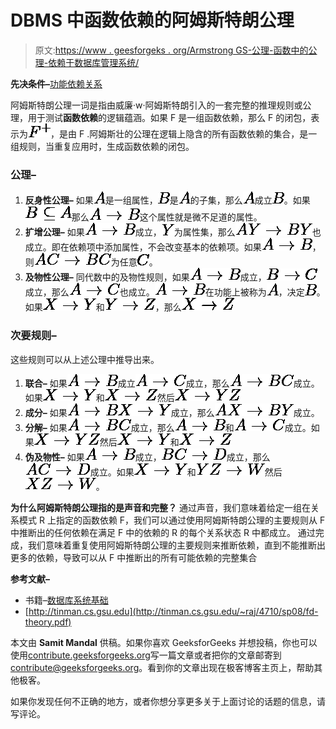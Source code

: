 # DBMS 中函数依赖的阿姆斯特朗公理

> 原文:[https://www . geesforgeks . org/Armstrong GS-公理-函数中的公理-依赖于数据库管理系统/](https://www.geeksforgeeks.org/armstrongs-axioms-in-functional-dependency-in-dbms/)

**先决条件–**[功能依赖关系](https://www.geeksforgeeks.org/database-normalization-introduction/)

阿姆斯特朗公理一词是指由威廉·w·阿姆斯特朗引入的一套完整的推理规则或公理，用于测试**函数依赖**的逻辑蕴涵。如果 F 是一组函数依赖，那么 F 的闭包，表示为![F^+    ](img/cf79c53d35d1e8716204a7256e2b6403.png "Rendered by QuickLaTeX.com")，是由 F .阿姆斯壮的公理在逻辑上隐含的所有函数依赖的集合，是一组规则，当重复应用时，生成函数依赖的闭包。

### 公理–

1.  **反身性公理–**
    如果![{\displaystyle A}    ](img/97fe8a5ffce5bc6838186bba16ea881e.png "Rendered by QuickLaTeX.com")是一组属性，![{\displaystyle B}    ](img/2327b2258a9e15dd3baf0bc92420972e.png "Rendered by QuickLaTeX.com")是![{\displaystyle A}    ](img/97fe8a5ffce5bc6838186bba16ea881e.png "Rendered by QuickLaTeX.com")的子集，那么![{\displaystyle A}    ](img/97fe8a5ffce5bc6838186bba16ea881e.png "Rendered by QuickLaTeX.com")成立![{\displaystyle B}    ](img/2327b2258a9e15dd3baf0bc92420972e.png "Rendered by QuickLaTeX.com")。如果![{\displaystyle B\subseteq A}    ](img/6f0f014a5bde5810d6458c30a0fc9f09.png "Rendered by QuickLaTeX.com")那么![{\displaystyle A\to B}    ](img/e072c89576d1f421ad47b64c7b9db27a.png "Rendered by QuickLaTeX.com")这个属性就是微不足道的属性。
2.  **扩增公理–**
    如果![{\displaystyle A\to B}    ](img/e072c89576d1f421ad47b64c7b9db27a.png "Rendered by QuickLaTeX.com")成立，![{\displaystyle Y}    ](img/9766ea1b8edcc177339bb917d4532285.png "Rendered by QuickLaTeX.com")为属性集，那么![{\displaystyle AY\to BY}    ](img/ee8a69f189da669e5dabd5bc37fd7f3b.png "Rendered by QuickLaTeX.com")也成立。即在依赖项中添加属性，不会改变基本的依赖项。如果![{\displaystyle A\to B}    ](img/e072c89576d1f421ad47b64c7b9db27a.png "Rendered by QuickLaTeX.com")，则![{\displaystyle AC\to BC}    ](img/e69b99a669d80fb1f1143c58c935b3fb.png "Rendered by QuickLaTeX.com")为任意![{\displaystyle C}    ](img/d1d9d15e327a7eec7bf3d87e51235211.png "Rendered by QuickLaTeX.com")。
3.  **及物性公理–**
    同代数中的及物性规则，如果![{\displaystyle A\to B}    ](img/e072c89576d1f421ad47b64c7b9db27a.png "Rendered by QuickLaTeX.com")成立，![{\displaystyle B\to C}    ](img/ca28625378d62954fe1d9574b73541c2.png "Rendered by QuickLaTeX.com")成立，那么![{\displaystyle A\to C}    ](img/3a46d80aa6a9b77d346785e0b3923b5b.png "Rendered by QuickLaTeX.com")也成立。![{\displaystyle A\to B}    ](img/e072c89576d1f421ad47b64c7b9db27a.png "Rendered by QuickLaTeX.com")在功能上被称为![{\displaystyle A}    ](img/97fe8a5ffce5bc6838186bba16ea881e.png "Rendered by QuickLaTeX.com")，决定![{\displaystyle B}    ](img/2327b2258a9e15dd3baf0bc92420972e.png "Rendered by QuickLaTeX.com")。如果![{\displaystyle X\to Y}    ](img/f9ca8203dd4b8fcf06839112d4d7c4ff.png "Rendered by QuickLaTeX.com")和![{\displaystyle Y\to Z}    ](img/d9b1095651d887d99aea30bf7ae9a806.png "Rendered by QuickLaTeX.com")，那么![{\displaystyle X\to Z}](img/866f7a5df5863c0f3c4e10174eb80636.png "Rendered by QuickLaTeX.com")

### 次要规则–

这些规则可以从上述公理中推导出来。

1.  **联合–**
    如果![{\displaystyle A\to B}    ](img/e072c89576d1f421ad47b64c7b9db27a.png "Rendered by QuickLaTeX.com")成立![{\displaystyle A\to C}    ](img/3a46d80aa6a9b77d346785e0b3923b5b.png "Rendered by QuickLaTeX.com")成立，那么![{\displaystyle A\to BC}    ](img/36edd397ede5a135062916c2c12e6d0f.png "Rendered by QuickLaTeX.com")成立。如果![{\displaystyle X\to Y}    ](img/f9ca8203dd4b8fcf06839112d4d7c4ff.png "Rendered by QuickLaTeX.com")和![{\displaystyle X\to Z}    ](img/2726c0afc6b3c17e1e8cda615ca212e9.png "Rendered by QuickLaTeX.com")然后![{\displaystyle X\to YZ} ](img/a784c5dd5e54e35b1af70523efe88739.png "Rendered by QuickLaTeX.com")
2.  **成分–**
    如果![{\displaystyle A\to B}    ](img/e072c89576d1f421ad47b64c7b9db27a.png "Rendered by QuickLaTeX.com")![{\displaystyle X\to Y}    ](img/f9ca8203dd4b8fcf06839112d4d7c4ff.png "Rendered by QuickLaTeX.com")成立，那么![{\displaystyle AX\to BY}    ](img/b0c472500665a95c8ae0ee60508c26c1.png "Rendered by QuickLaTeX.com")成立。
3.  **分解–**
    如果![{\displaystyle A\to BC}    ](img/36edd397ede5a135062916c2c12e6d0f.png "Rendered by QuickLaTeX.com")成立，那么![{\displaystyle A\to B}    ](img/e072c89576d1f421ad47b64c7b9db27a.png "Rendered by QuickLaTeX.com")和![{\displaystyle A\to C}    ](img/3a46d80aa6a9b77d346785e0b3923b5b.png "Rendered by QuickLaTeX.com")成立。如果![{\displaystyle X\to YZ}    ](img/d2dd6343080160e6b6562970a87ba088.png "Rendered by QuickLaTeX.com")然后![{\displaystyle X\to Y}    ](img/f9ca8203dd4b8fcf06839112d4d7c4ff.png "Rendered by QuickLaTeX.com")和![{\displaystyle X\to Z} ](img/be3b7c2c1bdfbdbf9653c0edf25eb247.png "Rendered by QuickLaTeX.com")
4.  **伪及物性–**
    如果![{\displaystyle A\to B}    ](img/e072c89576d1f421ad47b64c7b9db27a.png "Rendered by QuickLaTeX.com")成立，![{\displaystyle BC\to D}    ](img/26044604830b0a10890338100e09bb20.png "Rendered by QuickLaTeX.com")成立，那么![{\displaystyle AC\to D}    ](img/6dd48a52e06146afabb843a9035af1e3.png "Rendered by QuickLaTeX.com")成立。如果![{\displaystyle X\to Y}    ](img/f9ca8203dd4b8fcf06839112d4d7c4ff.png "Rendered by QuickLaTeX.com")和![{\displaystyle YZ\to W}    ](img/178b8b4e2fe8895ad65276fb1c06bb2f.png "Rendered by QuickLaTeX.com")然后![{\displaystyle XZ\to W}    ](img/d7674ddcbef9a826e7efd0a1a315cf62.png "Rendered by QuickLaTeX.com")。

**为什么阿姆斯特朗公理指的是声音和完整？**
通过声音，我们意味着给定一组在关系模式 R 上指定的函数依赖 F，我们可以通过使用阿姆斯特朗公理的主要规则从 F 中推断出的任何依赖在满足 F 中的依赖的 R 的每个关系状态 R 中都成立。
通过完成，我们意味着重复使用阿姆斯特朗公理的主要规则来推断依赖，直到不能推断出更多的依赖，导致可以从 F 中推断出的所有可能依赖的完整集合

**参考文献–**

*   书籍–[数据库系统基础](https://amzn.to/3j834dt)
*   [http://tinman.cs.gsu.edu](http://tinman.cs.gsu.edu/~raj/4710/sp08/fd-theory.pdf)

本文由 **Samit Mandal** 供稿。如果你喜欢 GeeksforGeeks 并想投稿，你也可以使用[contribute.geeksforgeeks.org](http://www.contribute.geeksforgeeks.org)写一篇文章或者把你的文章邮寄到 contribute@geeksforgeeks.org。看到你的文章出现在极客博客主页上，帮助其他极客。

如果你发现任何不正确的地方，或者你想分享更多关于上面讨论的话题的信息，请写评论。